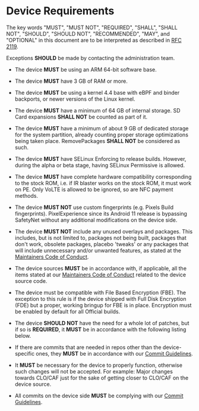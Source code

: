 # Device Requirements

The key words "MUST", "MUST NOT", "REQUIRED", "SHALL", "SHALL NOT", "SHOULD", "SHOULD NOT", "RECOMMENDED",  "MAY", and "OPTIONAL" in this document are to be interpreted as described in [RFC 2119](https://tools.ietf.org/html/rfc2119).

Exceptions **SHOULD** be made by contacting the administration team.

- The device **MUST** be using an ARM 64-bit software base.

- The device **MUST** have 3 GB of RAM or more.

- The device **MUST** be using a kernel 4.4 base with eBPF and binder backports, or newer versions of the Linux kernel.

- The device **MUST** have a minimum of 64 GB of internal storage. SD Card expansions **SHALL NOT** be counted as part of it.

- The device **MUST** have a minimum of about 9 GB of dedicated storage for the system partition, already counting proper storage optimizations being taken place. RemovePackages **SHALL NOT** be considered as such.

- The device **MUST** have SELinux Enforcing to release builds. However, during the alpha or beta stage, having SELinux Permissive is allowed.

- The device **MUST** have complete hardware compatibility corresponding to the stock ROM, i.e. if IR blaster works on the stock ROM, it must work on PE. Only VoLTE is allowed to be ignored, so are NFC payment methods.

- The device **MUST NOT** use custom fingerprints (e.g. Pixels Build fingerprints). PixelExperience since its Android 11 release is bypassing SafetyNet without any additional modifications on the device side.

- The device **MUST NOT** include any unused overlays and packages. This includes, but is not limited to, packages not being built, packages that don't work, obsolete packages, placebo 'tweaks' or any packages that will include unnecessary and/or unwanted features, as stated at the [Maintainers Code of Conduct](https://github.com/PixelExperience/docs/blob/master/maintainers_code_of_conduct.md).

- The device sources **MUST** be in accordance with, if applicable, all the items stated at our [Maintainers Code of Conduct](https://github.com/PixelExperience/docs/blob/master/maintainers_code_of_conduct.md) related to the device source code.

- The device must be compatible with File Based Encryption (FBE). The exception to this rule is if the device shipped with Full Disk Encryption (FDE) but a proper, working bringup for FBE is in place. Encryption must be enabled by default for all Official builds. 


- The device **SHOULD NOT** have the need for a whole lot of patches, but if so is **REQUIRED**, it **MUST** be in accordance with the following listing below.
- If there are commits that are needed in repos other than the device-specific ones, they **MUST** be in accordance with our [Commit Guidelines](https://github.com/PixelExperience/docs/blob/master/commits_guidelines.md).
 - It **MUST** be necessary for the device to properly function, otherwise such changes will not be accepted. For example: Major changes towards CLO/CAF just for the sake of getting closer to CLO/CAF on the device source.
- All commits on the device side **MUST** be complying with our [Commit Guidelines](https://github.com/PixelExperience/docs/blob/master/commits_guidelines.md).
